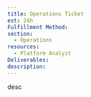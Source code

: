 ```yaml
---
title: Operations Ticket
est: 24h
Fulfillment Method: 
section:
  - Operations
resources:
  - Platform Analyst
Deliverables:  
description: 
---
```


desc